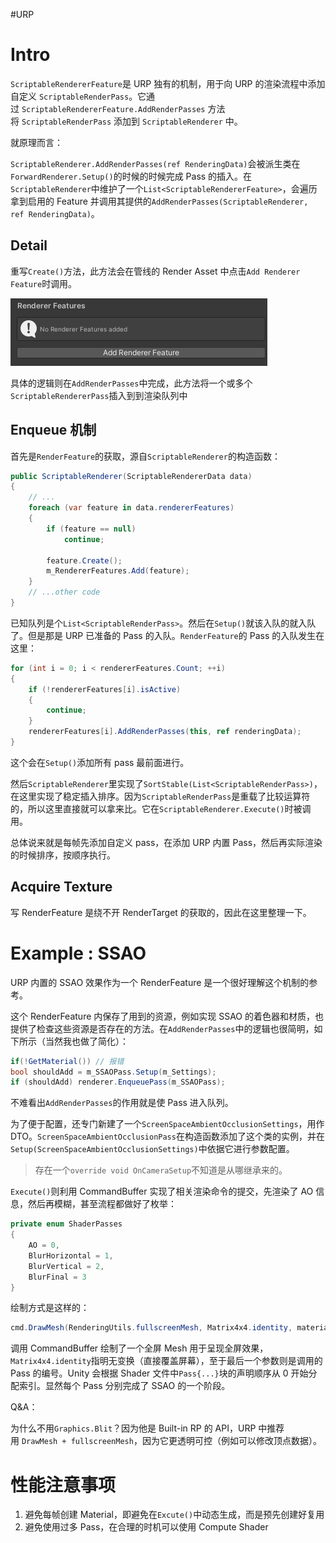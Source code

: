 #URP 
# Intro

`ScriptableRendererFeature`是 URP 独有的机制，用于向 URP 的渲染流程中添加自定义 `ScriptableRenderPass`。它通过 `ScriptableRendererFeature.AddRenderPasses` 方法将 `ScriptableRenderPass` 添加到 `ScriptableRenderer` 中。

就原理而言：

`ScriptableRenderer.AddRenderPasses(ref RenderingData)`会被派生类在`ForwardRenderer.Setup()`的时候的时候完成 Pass 的插入。在`ScriptableRenderer`中维护了一个`List<ScriptableRendererFeature>`，会遍历拿到启用的 Feature 并调用其提供的`AddRenderPasses(ScriptableRenderer, ref RenderingData)`。
## Detail

重写`Create()`方法，此方法会在管线的 Render Asset 中点击`Add Renderer Feature`时调用。

<img title="" src="./img/RenderFeature.png" alt="阴影自遮挡效果示意" data-align="center">

具体的逻辑则在`AddRenderPasses`中完成，此方法将一个或多个`ScriptableRendererPass`插入到到渲染队列中

## Enqueue 机制

首先是`RenderFeature`的获取，源自`ScriptableRenderer`的构造函数：

```csharp
public ScriptableRenderer(ScriptableRendererData data)
{
	// ...
	foreach (var feature in data.rendererFeatures)
	{
		if (feature == null)
			continue;
			
		feature.Create();
		m_RendererFeatures.Add(feature);
	}
	// ...other code
}
```

已知队列是个`List<ScriptableRenderPass>`。然后在`Setup()`就该入队的就入队了。但是那是 URP 已准备的 Pass 的入队。`RenderFeature`的 Pass 的入队发生在这里：

```csharp
for (int i = 0; i < rendererFeatures.Count; ++i)
{
	if (!rendererFeatures[i].isActive)
	{
		continue;
	}
	rendererFeatures[i].AddRenderPasses(this, ref renderingData);
}
```

这个会在`Setup()`添加所有 pass 最前面进行。

然后`ScriptableRenderer`里实现了`SortStable(List<ScriptableRenderPass>)`，在这里实现了稳定插入排序。因为`ScriptableRenderPass`是重载了比较运算符的，所以这里直接就可以拿来比。它在`ScriptableRenderer.Execute()`时被调用。

总体说来就是每帧先添加自定义 pass，在添加 URP 内置 Pass，然后再实际渲染的时候排序，按顺序执行。
## Acquire Texture

写 RenderFeature 是绕不开 RenderTarget 的获取的，因此在这里整理一下。

# Example : SSAO

URP 内置的 SSAO 效果作为一个 RenderFeature 是一个很好理解这个机制的参考。

这个 RenderFeature 内保存了用到的资源，例如实现 SSAO 的着色器和材质，也提供了检查这些资源是否存在的方法。在`AddRenderPasses`中的逻辑也很简明，如下所示（当然我也做了简化）：

```csharp
if(!GetMaterial()) // 报错
bool shouldAdd = m_SSAOPass.Setup(m_Settings);
if (shouldAdd) renderer.EnqueuePass(m_SSAOPass);
```

不难看出`AddRenderPasses`的作用就是使 Pass 进入队列。

为了便于配置，还专门新建了一个`ScreenSpaceAmbientOcclusionSettings`，用作 DTO。`ScreenSpaceAmbientOcclusionPass`在构造函数添加了这个类的实例，并在`Setup(ScreenSpaceAmbientOcclusionSettings)`中依据它进行参数配置。

> 存在一个`override void OnCameraSetup`不知道是从哪继承来的。

`Execute()`则利用 CommandBuffer 实现了相关渲染命令的提交，先渲染了 AO 信息，然后再模糊，甚至流程都做好了枚举：

```csharp
private enum ShaderPasses
{
	AO = 0,
	BlurHorizontal = 1,
	BlurVertical = 2,
	BlurFinal = 3
}
```

绘制方式是这样的：

```csharp
cmd.DrawMesh(RenderingUtils.fullscreenMesh, Matrix4x4.identity, material, 0, (int) pass);
```

调用 CommandBuffer 绘制了一个全屏 Mesh 用于呈现全屏效果，`Matrix4x4.identity`指明无变换（直接覆盖屏幕），至于最后一个参数则是调用的 Pass 的编号。Unity 会根据 Shader 文件中`Pass{...}`块的声明顺序从 0 开始分配索引。显然每个 Pass 分别完成了 SSAO 的一个阶段。

Q&A：

为什么不用`Graphics.Blit`？因为他是 Built-in RP 的 API，URP 中推荐用 `DrawMesh + fullscreenMesh`，因为它更透明可控（例如可以修改顶点数据）。

# 性能注意事项

1. 避免每帧创建 Material，即避免在`Excute()`中动态生成，而是预先创建好复用
2. 避免使用过多 Pass，在合理的时机可以使用 Compute Shader